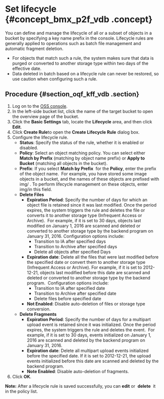 # Set lifecycle {#concept_bmx_p2f_vdb .concept}

You can define and manage the lifecycle of all or a subset of objects in a bucket by specifying a key name prefix in the console. Lifecycle rules are generally applied to operations such as batch file management and automatic fragment deletion.

-   For objects that match such a rule, the system makes sure that data is purged or converted to another storage type within two days of the effective date.
-   Data deleted in batch based on a lifecycle rule can never be restored, so use caution when configuring such a rule.

## Procedure {#section_oqf_kff_vdb .section}

1.  Log on to the [OSS console](https://oss.console.aliyun.com/).
2.  In the left-side bucket list, click the name of the target bucket to open the overview page of the bucket.
3.  Click the **Basic Settings** tab, locate the **Lifecycle** area, and then click **Edit**.
4.  Click **Create Rule**to open the **Create Lifecycle Rule** dialog box.
5.  Configure the lifecycle rule.
    -   **Status**: Specify the status of the rule, whether it is enabled or disabled.
    -   **Policy**: Select an object matching policy. You can select either **Match by Prefix** \(matching by object name prefix\) or **Apply to  Bucket** \(matching all objects in the bucket\).
    -   **Prefix**: If you select **Match by Prefix**  for the **Policy**, enter the prefix of the object name.  For example, you have stored some image objects in a bucket, and the names of these objects are prefixed with img/ . To perform lifecycle management on these objects, enter  img/in this field.
    -   **Delete Files**
        -   **Expiration Period**: Specify the number of days for which an object file is retained since it was last modified. Once the period expires, the system triggers the rule and deletes the file or converts it to another storage type \(Infrequent Access or Archive\).  For example, if it is set to 30 days, objects last modified on January 1, 2016 are scanned and deleted or converted to another storage type by the backend program on January 31, 2016. Configuration options include:
            -   Transition to IA after specified days
            -   Transition to Archive after specified days
            -   Delete all objects after specified Days
        -   **Expiration date**: Delete all the files that were last modified before the specified date or convert them to another storage type \(Infrequent Access or Archive\). For example, if it is set to 2012-12-21, objects last modified before this date are scanned and deleted or converted to another storage type by the backend program.  Configuration options include:
            -   Transition to IA after specified date
            -   Transition to Archive after specified date
            -   Delete files before specified date
        -   **Not Enabled**: Disable auto-deletion of files or storage type conversion.
    -   **Delete Fragments**
        -   **Expiration Period**: Specify the number of days for a multipart upload event is retained since it was initialized. Once the period expires, the system triggers the rule and deletes the event.  For example, if it is set to 30 days, events initialized on January 1, 2016 are scanned and deleted by the backend program on January 31, 2016.
        -   **Expiration date**: Delete all multipart upload events initialized before the specified date. If it is set to 2012-12-21, the upload events initialized before this date are scanned and deleted by the backend program.
        -   **Note Enabled**: Disable auto-deletion of fragments.
6.  Click **OK**.

**Note:** After a lifecycle rule is saved successfully, you can **edit** or  **delete**  it in the policy list.

